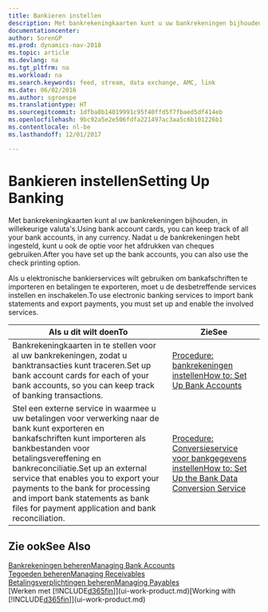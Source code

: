 ```yaml
---
title: Bankieren instellen
description: Met bankrekeningkaarten kunt u uw bankrekeningen bijhouden en bankfeeds instellen om gegevens uit te wisselen.
documentationcenter: 
author: SorenGP
ms.prod: dynamics-nav-2018
ms.topic: article
ms.devlang: na
ms.tgt_pltfrm: na
ms.workload: na
ms.search.keywords: feed, stream, data exchange, AMC, link
ms.date: 06/02/2016
ms.author: sgroespe
ms.translationtype: HT
ms.sourcegitcommit: 1dfba8b14019991c95f40ffd5f7fbaed5df414eb
ms.openlocfilehash: 9bc92a5e2e506fdfa221497ac3aa5c6b101226b1
ms.contentlocale: nl-be
ms.lasthandoff: 12/01/2017

---
```

# <a name="setting-up-banking"></a><span data-ttu-id="2cffa-103">Bankieren instellen</span><span class="sxs-lookup"><span data-stu-id="2cffa-103">Setting Up Banking</span></span>
<span data-ttu-id="2cffa-104">Met bankrekeningkaarten kunt al uw bankrekeningen bijhouden, in willekeurige valuta's.</span><span class="sxs-lookup"><span data-stu-id="2cffa-104">Using bank account cards, you can keep track of all your bank accounts, in any currency.</span></span> <span data-ttu-id="2cffa-105">Nadat u de bankrekeningen hebt ingesteld, kunt u ook de optie voor het afdrukken van cheques gebruiken.</span><span class="sxs-lookup"><span data-stu-id="2cffa-105">After you have set up the bank accounts, you can also use the check printing option.</span></span>

<span data-ttu-id="2cffa-106">Als u elektronische bankierservices wilt gebruiken om bankafschriften te importeren en betalingen te exporteren, moet u de desbetreffende services instellen en inschakelen.</span><span class="sxs-lookup"><span data-stu-id="2cffa-106">To use electronic banking services to import bank statements and  export payments, you must set up and enable the involved services.</span></span>

| <span data-ttu-id="2cffa-107">Als u dit wilt doen</span><span class="sxs-lookup"><span data-stu-id="2cffa-107">To</span></span> | <span data-ttu-id="2cffa-108">Zie</span><span class="sxs-lookup"><span data-stu-id="2cffa-108">See</span></span> |
| --- | --- |
| <span data-ttu-id="2cffa-109">Bankrekeningkaarten in te stellen voor al uw bankrekeningen, zodat u banktransacties kunt traceren.</span><span class="sxs-lookup"><span data-stu-id="2cffa-109">Set up bank account cards for each of your bank accounts, so you can keep track of banking transactions.</span></span> |[<span data-ttu-id="2cffa-110">Procedure: bankrekeningen instellen</span><span class="sxs-lookup"><span data-stu-id="2cffa-110">How to: Set Up Bank Accounts</span></span>](bank-how-setup-bank-accounts.md) |
| <span data-ttu-id="2cffa-111">Stel een externe service in waarmee u uw betalingen voor verwerking naar de bank kunt exporteren en bankafschriften kunt importeren als bankbestanden voor betalingsvereffening en bankreconciliatie.</span><span class="sxs-lookup"><span data-stu-id="2cffa-111">Set up an external service that enables you to export your payments to the bank for processing  and import bank statements as bank files for payment application and bank reconciliation.</span></span> |[<span data-ttu-id="2cffa-112">Procedure: Conversieservice voor bankgegevens instellen</span><span class="sxs-lookup"><span data-stu-id="2cffa-112">How to: Set Up the Bank Data Conversion Service</span></span>](bank-how-setup-bank-data-conversion-service.md) |

## <a name="see-also"></a><span data-ttu-id="2cffa-113">Zie ook</span><span class="sxs-lookup"><span data-stu-id="2cffa-113">See Also</span></span>
[<span data-ttu-id="2cffa-114">Bankrekeningen beheren</span><span class="sxs-lookup"><span data-stu-id="2cffa-114">Managing Bank Accounts</span></span>](bank-manage-bank-accounts.md)  
[<span data-ttu-id="2cffa-115">Tegoeden beheren</span><span class="sxs-lookup"><span data-stu-id="2cffa-115">Managing Receivables</span></span>](receivables-manage-receivables.md)  
[<span data-ttu-id="2cffa-116">Betalingsverplichtingen beheren</span><span class="sxs-lookup"><span data-stu-id="2cffa-116">Managing Payables</span></span>](payables-manage-payables.md)  
<span data-ttu-id="2cffa-117">[Werken met [!INCLUDE[d365fin](includes/d365fin_md.md)]](ui-work-product.md)</span><span class="sxs-lookup"><span data-stu-id="2cffa-117">[Working with [!INCLUDE[d365fin](includes/d365fin_md.md)]](ui-work-product.md)</span></span>

